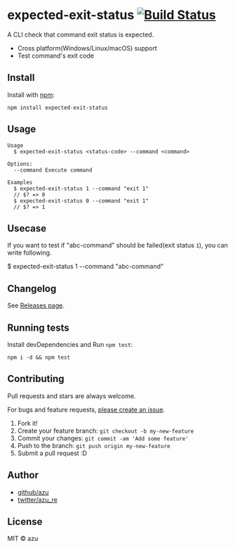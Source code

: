 # expected-exit-status [![Build Status](https://travis-ci.org/azu/expected-exit-status.svg?branch=master)](https://travis-ci.org/azu/expected-exit-status)

A CLI check that command exit status is expected.

- Cross platform(Windows/Linux/macOS) support
- Test command's exit code

## Install

Install with [npm](https://www.npmjs.com/):

    npm install expected-exit-status

## Usage

    Usage
      $ expected-exit-status <status-code> --command <command>

    Options:
      --command Execute command

    Examples
      $ expected-exit-status 1 --command "exit 1"
      // $? => 0
      $ expected-exit-status 0 --command "exit 1"
      // $? => 1

## Usecase

If you want to test if "abc-command" should be failed(exit status `1`), you can write following.

  $ expected-exit-status 1 --command "abc-command"

## Changelog

See [Releases page](https://github.com/azu/expected-exit-status/releases).

## Running tests

Install devDependencies and Run `npm test`:

    npm i -d && npm test

## Contributing

Pull requests and stars are always welcome.

For bugs and feature requests, [please create an issue](https://github.com/azu/expected-exit-status/issues).

1. Fork it!
2. Create your feature branch: `git checkout -b my-new-feature`
3. Commit your changes: `git commit -am 'Add some feature'`
4. Push to the branch: `git push origin my-new-feature`
5. Submit a pull request :D

## Author

- [github/azu](https://github.com/azu)
- [twitter/azu_re](https://twitter.com/azu_re)

## License

MIT © azu
